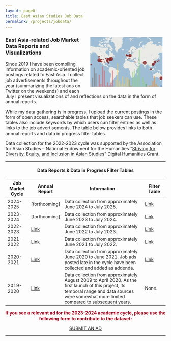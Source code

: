 ```yaml
---
layout: page0
title: East Asian Studies Job Data
permalink: /projects/jobdata/
---
```


<div style>
<img src="/images/Data20_map.png" style="float:right;max-width:45%;padding: 10px 10px 10px 15px;">
</div>
<h3>East Asia-related Job Market Data Reports and Visualizations</h3>
<p></p>
Since 2019 I have been compiling information on academic-oriented job postings related to East Asia. I collect job advertisements throughout the year (summarizing the latest ads on Twitter on the weekends) and each July I present visualizations of and reflections on the data in the form of annual reports.
<p></p>  
While my data gathering is in progress, I upload the current postings in the form of open access, searchable tables that job seekers can use. These tables also include keywords by which users can filter entries as well as links to the job advertisements. The table below provides links to both annual reports and data in progress filter tables.
<p></p>
Data collection for the 2022-2023 cycle was supported by the Association for Asian Studies – National Endowment for the Humanities “<a href="https://www.asianstudies.org/grants-awards/striving-for-diversity-equity-and-inclusion-in-asian-studies-humanities-grants-for-asian-studies-scholars/">Striving for Diversity, Equity, and Inclusion in Asian Studies</a>” Digital Humanities Grant.
<hr>
<center>
<h4><b>Data Reports & Data in Progress Filter Tables</b></h4>
</center>
  <p></p>    
<div class="container-fluid no-padding">    
  <table class="table table-hover w-80 my-table">
    <thead>
      <tr>
        <th style="width:15%" class="text-center">Job Market Cycle</th>
        <th style="width:15%" class="text-center">Annual Report</th>
        <th style="width:55%" class="text-center">Information</th>
        <th style="width:15%" class="text-center">Filter Table</th>
      </tr>
    </thead>
    <tbody>
          <tr>
        <td class="text-center">2024-2025</td>
        <td class="text-center">[forthcoming]</td>
        <td>Data collection from approximately June 2024 to July 2025.</td>
      <td class="text-center"><a href="/projects/jobtable2025/">Link</a></td>
        </tr>
      <tr>
        <td class="text-center">2023-2024</td>
        <td class="text-center">[forthcoming]</td>
        <td>Data collection from approximately June 2023 to July 2024.</td>
      <td class="text-center"><a href="/projects/jobtable2024/">Link</a></td>
        </tr>
          <tr>
        <td class="text-center">2022-2023</td>
        <td class="text-center"><a href="/projects/jobs2023/">Link</a></td>
        <td>Data collection from approximately June 2022 to July 2023.</td>
        <td class="text-center"><a href="/projects/jobtable2023/">Link</a></td>
      </tr>
      <tr>
        <td class="text-center">2021-2022</td>
        <td class="text-center"><a href="/projects/jobs2022/">Link</a></td>
        <td>Data collection from approximately June 2021 to July 2022.</td>
        <td class="text-center"><a href="/projects/jobtable2022/">Link</a></td>
      </tr>
      <tr>
        <td class="text-center">2020-2021</td>
        <td class="text-center"><a href="/projects/jobs2021/">Link</a></td>
        <td>Data collection from approximately June 2020 to June 2021. Job ads posted late in the cycle have been collected and added as addenda.</td>
        <td class="text-center"><a href="/projects/jobtable2021/">Link</a></td>
      </tr>
      <tr>
        <td class="text-center">2019-2020</td>
        <td class="text-center"><a href="/projects/jobs2020/">Link</a></td>
        <td>Data collection from approximately August 2019 to April 2020. As the first launch of this project, its temporal range and data sources were somewhat more limited compared to subsequent years.</td>
        <td class="text-center">None.</td>
      </tr>
    </tbody>
  </table>
  </div>
<p></p>
<center>
<b><font color="#a6001b">If you see a relevant ad for the 2023-2024 academic cycle, please use the following form to contribute to the dataset:</font></b></center>
<p></p>
<center><a href="https://forms.gle/iiS6z3BWmMaXuRyv9" class="btn btn-primary btn-lg outline" role="button" target="blank">SUBMIT AN AD</a></center>
<hr>
<p></p>
